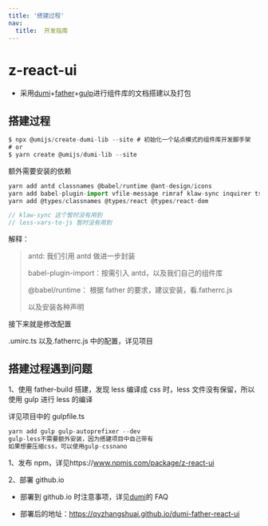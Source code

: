 ```yaml
---
title: '搭建过程'
nav:
  title:  开发指南
---
```


# z-react-ui

- 采用[dumi](https://d.umijs.org/zh-CN)+[father](https://github.com/umijs/father)+[gulp](https://www.gulpjs.com.cn/docs/getting-started/quick-start/)进行组件库的文档搭建以及打包

## 搭建过程

```js
$ npx @umijs/create-dumi-lib --site # 初始化一个站点模式的组件库开发脚手架
# or
$ yarn create @umijs/dumi-lib --site
```

额外需要安装的依赖

```js
yarn add antd classnames @babel/runtime @ant-design/icons
yarn add babel-plugin-import vfile-message rimraf klaw-sync inquirer ts-node semver --dev
yarn add @types/classnames @types/react @types/react-dom

// klaw-sync 这个暂时没有用到
// less-vars-to-js 暂时没有用到

```

解释：

> antd: 我们引用 antd 做进一步封装
>
> babel-plugin-import：按需引入 antd，以及我们自己的组件库
>
> @babel/runtime： 根据 father 的要求，建议安装，看.fatherrc.js
>
> 以及安装各种声明

接下来就是修改配置

.umirc.ts 以及.fatherrc.js 中的配置，详见项目

## 搭建过程遇到问题

1、使用 father-build 搭建，发现 less 编译成 css 时，less 文件没有保留，所以使用 gulp 进行 less 的编译

详见项目中的 gulpfile.ts

```js
yarn add gulp gulp-autoprefixer --dev
gulp-less不需要额外安装，因为搭建项目中自己带有
如果想要压缩css，可以使用gulp-cssnano
```

1、发布 npm，详见https://www.npmjs.com/package/z-react-ui

2、部署 github.io

- 部署到 github.io 时注意事项，详见[dumi](https://d.umijs.org/zh-CN/guide/faq)的 FAQ

- 部署后的地址：https://qyzhangshuai.github.io/dumi-father-react-ui
